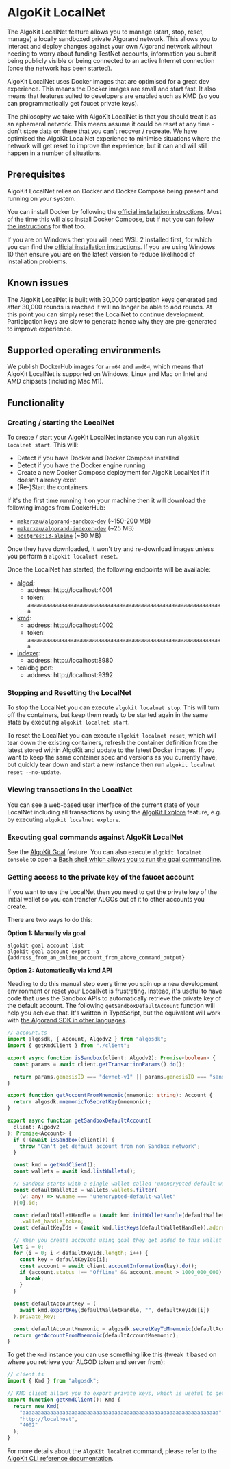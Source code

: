 # AlgoKit LocalNet

The AlgoKit LocalNet feature allows you to manage (start, stop, reset, manage) a locally sandboxed private Algorand network. This allows you to interact and deploy changes against your own Algorand network without needing to worry about funding TestNet accounts, information you submit being publicly visible or being connected to an active Internet connection (once the network has been started).

AlgoKit LocalNet uses Docker images that are optimised for a great dev experience. This means the Docker images are small and start fast. It also means that features suited to developers are enabled such as KMD (so you can programmatically get faucet private keys).

The philosophy we take with AlgoKit LocalNet is that you should treat it as an ephemeral network. This means assume it could be reset at any time - don't store data on there that you can't recover / recreate. We have optimised the AlgoKit LocalNet experience to minimise situations where the network will get reset to improve the experience, but it can and will still happen in a number of situations.

## Prerequisites

AlgoKit LocalNet relies on Docker and Docker Compose being present and running on your system.

You can install Docker by following the [official installation instructions](https://docs.docker.com/get-docker/). Most of the time this will also install Docker Compose, but if not you can [follow the instructions](https://docs.docker.com/compose/install/) for that too.

If you are on Windows then you will need WSL 2 installed first, for which you can find the [official installation instructions](https://learn.microsoft.com/en-us/windows/wsl/install). If you are using Windows 10 then ensure you are on the latest version to reduce likelihood of installation problems.

## Known issues

The AlgoKit LocalNet is built with 30,000 participation keys generated and after 30,000 rounds is reached it will no longer be able to add rounds. At this point you can simply reset the LocalNet to continue development. Participation keys are slow to generate hence why they are pre-generated to improve experience.

## Supported operating environments

We publish DockerHub images for `arm64` and `amd64`, which means that AlgoKit LocalNet is supported on Windows, Linux and Mac on Intel and AMD chipsets (including Mac M1).

## Functionality

### Creating / starting the LocalNet

To create / start your AlgoKit LocalNet instance you can run `algokit localnet start`. This will:

- Detect if you have Docker and Docker Compose installed
- Detect if you have the Docker engine running
- Create a new Docker Compose deployment for AlgoKit LocalNet if it doesn't already exist
- (Re-)Start the containers

If it's the first time running it on your machine then it will download the following images from DockerHub:

- [`makerxau/algorand-sandbox-dev`](https://hub.docker.com/r/makerxau/algorand-sandbox-dev) (~150-200 MB)
- [`makerxau/algorand-indexer-dev`](https://hub.docker.com/r/makerxau/algorand-indexer-dev) (~25 MB)
- [`postgres:13-alpine`](https://hub.docker.com/_/postgres) (~80 MB)

Once they have downloaded, it won't try and re-download images unless you perform a `algokit localnet reset`.

Once the LocalNet has started, the following endpoints will be available:

- [algod](https://developer.algorand.org/docs/rest-apis/algod/v2/):
  - address: http://localhost:4001
  - token: `aaaaaaaaaaaaaaaaaaaaaaaaaaaaaaaaaaaaaaaaaaaaaaaaaaaaaaaaaaaaaaaa`
- [kmd](https://developer.algorand.org/docs/rest-apis/kmd/):
  - address: http://localhost:4002
  - token: `aaaaaaaaaaaaaaaaaaaaaaaaaaaaaaaaaaaaaaaaaaaaaaaaaaaaaaaaaaaaaaaa`
- [indexer](https://developer.algorand.org/docs/rest-apis/indexer/):
  - address: http://localhost:8980
- tealdbg port:
  - address: http://localhost:9392

### Stopping and Resetting the LocalNet

To stop the LocalNet you can execute `algokit localnet stop`. This will turn off the containers, but keep them ready to be started again in the same state by executing `algokit localnet start`.

To reset the LocalNet you can execute `algokit localnet reset`, which will tear down the existing containers, refresh the container definition from the latest stored within AlgoKit and update to the latest Docker images. If you want to keep the same container spec and versions as you currently have, but quickly tear down and start a new instance then run `algokit localnet reset --no-update`.

### Viewing transactions in the LocalNet

You can see a web-based user interface of the current state of your LocalNet including all transactions by using the [AlgoKit Explore](./explore.md) feature, e.g. by executing `algokit localnet explore`.

### Executing goal commands against AlgoKit LocalNet

See the [AlgoKit Goal](./goal.md) feature. You can also execute `algokit localnet console` to open a [Bash shell which allows you to run the goal commandline](./goal.md#running-multiple-commands).

### Getting access to the private key of the faucet account

If you want to use the LocalNet then you need to get the private key of the initial wallet so you can transfer ALGOs out of it to other accounts you create.

There are two ways to do this:

**Option 1: Manually via goal**

```
algokit goal account list
algokit goal account export -a {address_from_an_online_account_from_above_command_output}
```

**Option 2: Automatically via kmd API**

Needing to do this manual step every time you spin up a new development environment or reset your LocalNet is frustrating. Instead, it's useful to have code that uses the Sandbox APIs to automatically retrieve the private key of the default account. The following `getSandboxDefaultAccount` function will help you achieve that. It's written in TypeScript, but the equivalent will work with [the Algorand SDK in other languages](https://developer.algorand.org/).

```typescript
// account.ts
import algosdk, { Account, Algodv2 } from "algosdk";
import { getKmdClient } from "./client";

export async function isSandbox(client: Algodv2): Promise<boolean> {
  const params = await client.getTransactionParams().do();

  return params.genesisID === "devnet-v1" || params.genesisID === "sandnet-v1";
}

export function getAccountFromMnemonic(mnemonic: string): Account {
  return algosdk.mnemonicToSecretKey(mnemonic);
}

export async function getSandboxDefaultAccount(
  client: Algodv2
): Promise<Account> {
  if (!(await isSandbox(client))) {
    throw "Can't get default account from non Sandbox network";
  }

  const kmd = getKmdClient();
  const wallets = await kmd.listWallets();

  // Sandbox starts with a single wallet called 'unencrypted-default-wallet', with heaps of tokens
  const defaultWalletId = wallets.wallets.filter(
    (w: any) => w.name === "unencrypted-default-wallet"
  )[0].id;

  const defaultWalletHandle = (await kmd.initWalletHandle(defaultWalletId, ""))
    .wallet_handle_token;
  const defaultKeyIds = (await kmd.listKeys(defaultWalletHandle)).addresses;

  // When you create accounts using goal they get added to this wallet so check for an account that's actually a default account
  let i = 0;
  for (i = 0; i < defaultKeyIds.length; i++) {
    const key = defaultKeyIds[i];
    const account = await client.accountInformation(key).do();
    if (account.status !== "Offline" && account.amount > 1000_000_000) {
      break;
    }
  }

  const defaultAccountKey = (
    await kmd.exportKey(defaultWalletHandle, "", defaultKeyIds[i])
  ).private_key;

  const defaultAccountMnemonic = algosdk.secretKeyToMnemonic(defaultAccountKey);
  return getAccountFromMnemonic(defaultAccountMnemonic);
}
```

To get the `Kmd` instance you can use something like this (tweak it based on where you retrieve your ALGOD token and server from):

```typescript
// client.ts
import { Kmd } from "algosdk";

// KMD client allows you to export private keys, which is useful to get the default account in a sandbox network
export function getKmdClient(): Kmd {
  return new Kmd(
    "aaaaaaaaaaaaaaaaaaaaaaaaaaaaaaaaaaaaaaaaaaaaaaaaaaaaaaaaaaaaaaaa",
    "http://localhost",
    "4002"
  );
}
```

For more details about the `AlgoKit localnet` command, please refer to the [AlgoKit CLI reference documentation](../cli/index.md#localnet).
